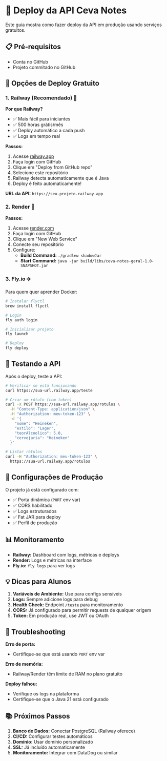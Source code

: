# 🚀 Deploy da API Ceva Notes

Este guia mostra como fazer deploy da API em produção usando serviços gratuitos.

## 📋 Pré-requisitos

- Conta no GitHub
- Projeto commitado no GitHub

## 🎯 Opções de Deploy Gratuito

### 1. Railway (Recomendado) 🚂

**Por que Railway?**
- ✅ Mais fácil para iniciantes
- ✅ 500 horas grátis/mês
- ✅ Deploy automático a cada push
- ✅ Logs em tempo real

**Passos:**
1. Acesse [railway.app](https://railway.app)
2. Faça login com GitHub
3. Clique em "Deploy from GitHub repo"
4. Selecione este repositório
5. Railway detecta automaticamente que é Java
6. Deploy é feito automaticamente!

**URL da API:** `https://seu-projeto.railway.app`

### 2. Render 🎨

**Passos:**
1. Acesse [render.com](https://render.com)
2. Faça login com GitHub
3. Clique em "New Web Service"
4. Conecte seu repositório
5. Configure:
   - **Build Command:** `./gradlew shadowJar`
   - **Start Command:** `java -jar build/libs/ceva-notes-geral-1.0-SNAPSHOT.jar`

### 3. Fly.io ✈️

Para quem quer aprender Docker:
```bash
# Instalar flyctl
brew install flyctl

# Login
fly auth login

# Inicializar projeto
fly launch

# Deploy
fly deploy
```

## 🧪 Testando a API

Após o deploy, teste a API:

```bash
# Verificar se está funcionando
curl https://sua-url.railway.app/teste

# Criar um rótulo (com token)
curl -X POST https://sua-url.railway.app/rotulos \
  -H "Content-Type: application/json" \
  -H "Authorization: meu-token-123" \
  -d '{
    "nome": "Heineken",
    "estilo": "Lager", 
    "teorAlcoolico": 5.0,
    "cervejaria": "Heineken"
  }'

# Listar rótulos
curl -H "Authorization: meu-token-123" \
  https://sua-url.railway.app/rotulos
```

## 🔧 Configurações de Produção

O projeto já está configurado com:
- ✅ Porta dinâmica (`PORT` env var)
- ✅ CORS habilitado
- ✅ Logs estruturados
- ✅ Fat JAR para deploy
- ✅ Perfil de produção

## 📊 Monitoramento

- **Railway:** Dashboard com logs, métricas e deploys
- **Render:** Logs e métricas na interface
- **Fly.io:** `fly logs` para ver logs

## 💡 Dicas para Alunos

1. **Variáveis de Ambiente:** Use para configs sensíveis
2. **Logs:** Sempre adicione logs para debug
3. **Health Check:** Endpoint `/teste` para monitoramento
4. **CORS:** Já configurado para permitir requests de qualquer origem
5. **Token:** Em produção real, use JWT ou OAuth

## 🐛 Troubleshooting

**Erro de porta:**
- Certifique-se que está usando `PORT` env var

**Erro de memória:**
- Railway/Render têm limite de RAM no plano gratuito

**Deploy falhou:**
- Verifique os logs na plataforma
- Certifique-se que o Java 21 está configurado

## 📚 Próximos Passos

1. **Banco de Dados:** Conectar PostgreSQL (Railway oferece)
2. **CI/CD:** Configurar testes automáticos
3. **Domínio:** Usar domínio personalizado
4. **SSL:** Já incluído automaticamente
5. **Monitoramento:** Integrar com DataDog ou similar 